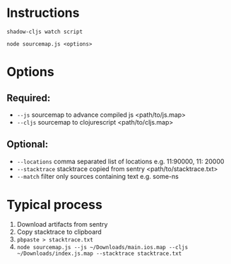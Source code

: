 # Instructions

`shadow-cljs watch script`

`node sourcemap.js <options>`

# Options

## Required:

  * `--js` sourcemap to advance compiled js <path/to/js.map>
  * `--cljs` sourcemap to clojurescript <path/to/cljs.map>

## Optional:
  * `--locations` comma separated list of locations e.g. 11:90000, 11: 20000
  * `--stacktrace` stacktrace copied from sentry <path/to/stacktrace.txt>
  * `--match` filter only sources containing text e.g. some-ns

# Typical process

1. Download artifacts from sentry
2. Copy stacktrace to clipboard
3. `pbpaste > stacktrace.txt`
4. `node sourcemap.js --js ~/Downloads/main.ios.map --cljs ~/Downloads/index.js.map --stacktrace stacktrace.txt`
